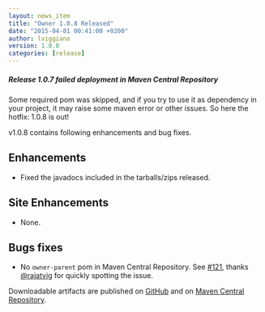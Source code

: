 ```yaml
---
layout: news_item
title: "Owner 1.0.8 Released"
date: "2015-04-01 00:41:00 +0200"
author: lviggiano
version: 1.0.8
categories: [release]
---
```


<div class="note info">
  <h5>Release 1.0.7 failed deployment in Maven Central Repository</h5>
  <p>Some required pom was skipped, and if you try to use it as dependency in your project, it may raise some
     maven error or other issues. So here the hotfix: 1.0.8 is out!</p>
</div>

v1.0.8 contains following enhancements and bug fixes.

Enhancements
------------
 * Fixed the javadocs included in the tarballs/zips released.

Site Enhancements
-----------------
 * None.

Bugs fixes
----------
 * No `owner-parent` pom in Maven Central Repository. See [#121](https://github.com/lviggiano/owner/issues/121),
 thanks [@rajatvig](https://github.com/rajatvig) for quickly spotting the issue.

Downloadable artifacts are published on [GitHub](https://github.com/lviggiano/owner/releases/tag/owner-parent-1.0.8) and
on [Maven Central Repository](http://repo1.maven.org/maven2/org/aeonbits/owner/owner-assembly/1.0.8/).
